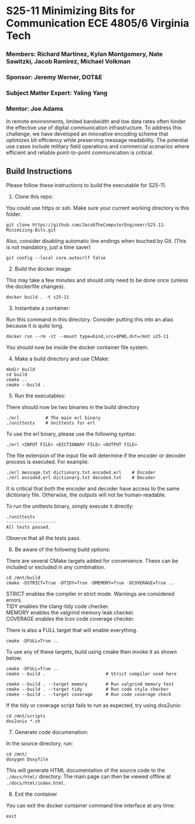 # S25-11 Minimizing Bits for Communication ECE 4805/6 Virginia Tech

### Members: Richard Martinez, Kylan Montgomery, Nate Sawitzki, Jacob Ramirez, Michael Volkman
### Sponsor: Jeremy Werner, DOT&E
### Subject Matter Expert: Yaling Yang
### Mentor: Joe Adams

In remote environments, limited bandwidth and low data rates often hinder the effective use of digital communication infrastructure. To address this challenge, we have developed an innovative encoding scheme that optimizes bit efficiency while preserving message readability. The potential use cases include military field operations and commercial scenarios where efficient and reliable point-to-point communication is critical.

## Build Instructions

Please follow these instructions to build the executable for S25-11.

1) Clone this repo:

You could use https or ssh.
Make sure your current working directory is this folder.

```
git clone https://github.com/JacobTheComputerEngineer/S25-11-Minimizing-Bits.git
```

Also, consider disabling automatic line endings when touched by Git.
(This is not mandatory, just a time saver)

```
git config --local core.autocrlf false
```

2) Build the docker image:

This may take a few minutes and should only need to be done once
(unless the dockerfile changes).

```
docker build . -t s25-11
```

3) Instantiate a container:

Run this command in this directory.
Consider putting this into an alias because it is quite long.

```
docker run --rm -it --mount type=bind,src=$PWD,dst=/mnt s25-11
```

You should now be inside the docker container file system.

4) Make a build directory and use CMake:

```
mkdir build
cd build
cmake ..
cmake --build .
```

5) Run the executables:

There should now be two binaries in the build directory

```
./erl          # The main erl binary
./unittests    # Unittests for erl
```

To use the erl binary, please use the following syntax:

```
./erl <INPUT FILE> <DICTIONARY FILE> <OUTPUT FILE>
```

The file extension of the input file will determine if the encoder or decoder process is executed.
For example:

```
./erl message.txt dictionary.txt encoded.erl    # Encoder
./erl encoded.erl dictionary.txt decoded.txt    # Decoder
```

It is critical that both the encoder and decoder have access to the same dictionary file.
Otherwise, the outputs will not be human-readable.

To run the unittests binary, simply execute it directly:

```
./unittests
-------------------
All tests passed.
```

Observe that all the tests pass.

6) Be aware of the following build options:

There are several CMake targets added for convenience.
These can be included or excluded in any combination.

```
cd /mnt/build
cmake -DSTRICT=True -DTIDY=True -DMEMORY=True -DCOVERAGE=True ..
```

STRICT enables the compiler in strict mode. Warnings are considered errors.\
TIDY enables the clang-tidy code checker.\
MEMORY enables the valgrind memory leak checker.\
COVERAGE enables the lcov code coverage checker.

There is also a FULL target that will enable everything.

```
cmake -DFULL=True ..
```

To use any of these targets, build using cmake then invoke it as shown below.

```
cmake -DFULL=True ..
cmake --build .                       # Strict compiler used here

cmake --build . --target memory       # Run valgrind memory test
cmake --build . --target tidy         # Run code style checker
cmake --build . --target coverage     # Run code coverage check
```

If the tidy or coverage script fails to run as expected, try using dos2unix:

```
cd /mnt/scripts
dos2unix *.sh
```

7) Generate code documenation:

In the source directory, run:

```
cd /mnt/
doxygen Doxyfile
```

This will generate HTML documentation of the source code to the `./docs/html/` directory.
The main page can then be viewed offline at `./docs/html/index.html`.

8) Exit the container

You can exit the docker container command line interface at any time:

```
exit
```
